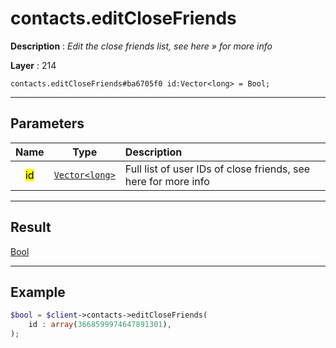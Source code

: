 # contacts.editCloseFriends

**Description** : *Edit the close friends list, see here &raquo; for more info*

**Layer** : 214

```tl
contacts.editCloseFriends#ba6705f0 id:Vector<long> = Bool;
```

---

## Parameters

| Name | Type | Description |
| :---: | :---: | :--- |
| <mark>id</mark> | [`Vector<long>`](type/long) | Full list of user IDs of close friends, see here for more info |

---

## Result

[Bool](type/Bool)

---

## Example

```php
$bool = $client->contacts->editCloseFriends(
	id : array(3668599974647891301),
);
```